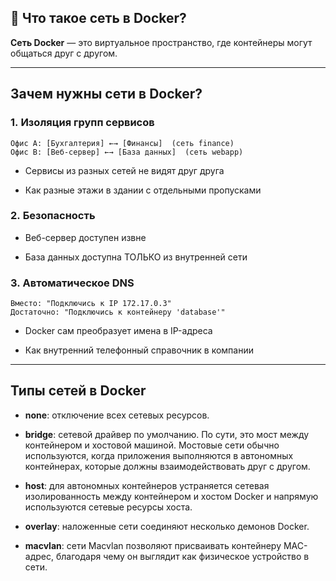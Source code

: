 ## 🎯 Что такое сеть в Docker?

**Сеть Docker** — это виртуальное пространство, где контейнеры могут общаться друг с другом.

---
## Зачем нужны сети в Docker?

### 1. Изоляция групп сервисов

```
Офис A: [Бухгалтерия] ←→ [Финансы]  (сеть finance)
Офис B: [Веб-сервер] ←→ [База данных]  (сеть webapp)
```

- Сервисы из разных сетей не видят друг друга
    
- Как разные этажи в здании с отдельными пропусками
### 2. Безопасность

- Веб-сервер доступен извне
    
- База данных доступна ТОЛЬКО из внутренней сети
### 3. Автоматическое DNS

```
Вместо: "Подключись к IP 172.17.0.3"
Достаточно: "Подключись к контейнеру 'database'"
```

- Docker сам преобразует имена в IP-адреса
    
- Как внутренний телефонный справочник в компании

---

## Типы сетей в Docker

- **none**: отключение всех сетевых ресурсов.
    
- **bridge**: сетевой драйвер по умолчанию. По сути, это мост между контейнером и хостовой машиной. Мостовые сети обычно используются, когда приложения выполняются в автономных контейнерах, которые должны взаимодействовать друг с другом.
    
- **host**: для автономных контейнеров устраняется сетевая изолированность между контейнером и хостом Docker и напрямую используются сетевые ресурсы хоста.
    
- **overlay**: наложенные сети соединяют несколько демонов Docker.
    
- **macvlan**: сети Macvlan позволяют присваивать контейнеру MAC-адрес, благодаря чему он выглядит как физическое устройство в сети.